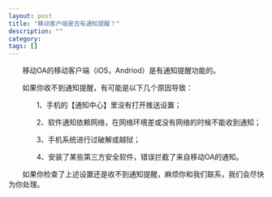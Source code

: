 ```yaml
---
layout: post
title: "移动客户端是否有通知提醒？"
description: ""
category: 
tags: []
---
```

&#160; &#160; &#160; &#160;移动OA的移动客户端（iOS，Andriod）是有通知提醒功能的。

&#160; &#160; &#160; &#160;如果你收不到通知提醒，有可能是以下几个原因导致：

&#160; &#160; &#160; &#160;&#160; &#160; &#160; &#160;1、手机的【通知中心】里没有打开推送设置；

&#160; &#160; &#160; &#160;&#160; &#160; &#160; &#160;2、软件通知依赖网络，在网络环境差或没有网络的时候不能收到通知；

&#160; &#160; &#160; &#160;&#160; &#160; &#160; &#160;3、手机系统进行过破解或越狱；

&#160; &#160; &#160; &#160;&#160; &#160; &#160; &#160;4、安装了某些第三方安全软件，错误拦截了来自移动OA的通知。

&#160; &#160; &#160; &#160;如果你检查了上述设置还是收不到通知提醒，麻烦你和我们联系，我们会尽快为你处理。
